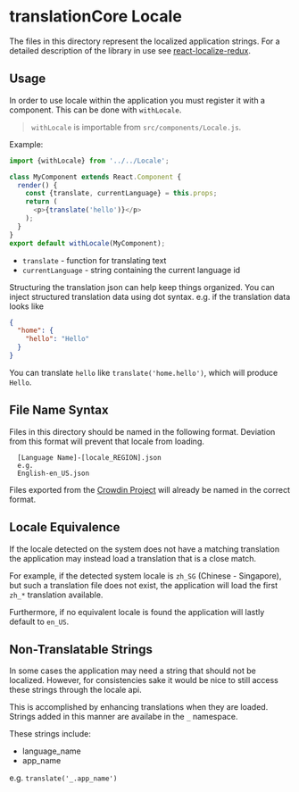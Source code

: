 # translationCore Locale

The files in this directory represent the localized application strings.
For a detailed description of the library in use see [react-localize-redux](https://ryandrewjohnson.github.io/react-localize-redux/).

## Usage

In order to use locale within the application you must register it with a component.
This can be done with `withLocale`.

> `withLocale` is importable from `src/components/Locale.js`.

Example:

```javascript 1.7
import {withLocale} from '../../Locale';

class MyComponent extends React.Component {
  render() {
    const {translate, currentLanguage} = this.props;
    return (
      <p>{translate('hello')}</p>
    );
  }
}
export default withLocale(MyComponent);
```

* `translate` - function for translating text
* `currentLanguage` - string containing the current language id

Structuring the translation json can help keep things organized.
You can inject structured translation data using dot syntax.
e.g. if the translation data looks like

```json
{
  "home": {
    "hello": "Hello"
  }
}
```
You can translate `hello` like `translate('home.hello')`, which will produce `Hello`.


## File Name Syntax

Files in this directory should be named in the following format.
Deviation from this format will prevent that locale from loading.

```text
  [Language Name]-[locale_REGION].json
  e.g.
  English-en_US.json
```

Files exported from the [Crowdin Project](https://crowdin.com/project/translationcore/)
will already be named in the correct format.

## Locale Equivalence

If the locale detected on the system does not have a matching translation the application may
instead load a translation that is a close match.

For example, if the detected system locale is `zh_SG` (Chinese - Singapore),
but such a translation file does not exist, the application will load the first `zh_*` translation available.

Furthermore, if no equivalent locale is found the application will lastly default to `en_US`.

## Non-Translatable Strings

In some cases the application may need a string that should not be localized.
However, for consistencies sake it would be nice to still access these strings through the locale api.

This is accomplished by enhancing translations when they are loaded.
Strings added in this manner are availabe in the `_` namespace.

These strings include:

* language_name
* app_name

 e.g. `translate('_.app_name')`
